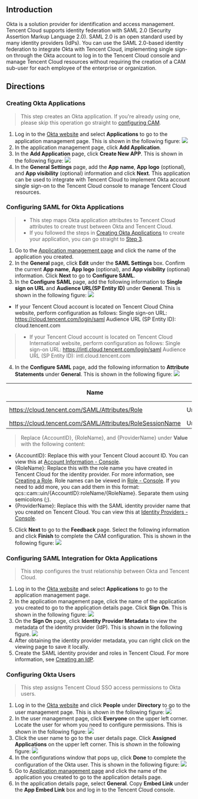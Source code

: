 ## Introduction
Okta is a solution provider for identification and access management. Tencent Cloud supports identity federation with SAML 2.0 (Security Assertion Markup Language 2.0). SAML 2.0 is an open standard used by many identity providers (IdPs). You can use the SAML 2.0-based identity federation to integrate Okta with Tencent Cloud, implementing single sign-on through the Okta account to log in to the Tencent Cloud console and manage Tencent Cloud resources without requiring the creation of a CAM sub-user for each employee of the enterprise or organization.

## Directions
### <span id="stepCREATE"></span>Creating Okta Applications
>This step creates an Okta application. If you're already using one, please skip this operation go straight to [configuring CAM](#stepCAM).
>
1. Log in to the [Okta website](https://qqyu-admin.okta.com/admin/dashboard) and select **Applications** to go to the application management page. This is shown in the following figure:
![](https://main.qcloudimg.com/raw/5d55782d704ed50fac661603a30aa0d3.jpg)
2. In the application management page, click **Add Application**.
3. In the **Add Application** page, click **Create New APP**. This is shown in the following figure:
![](https://main.qcloudimg.com/raw/c79f6042d72f01434555222f9e6079fd.png)
4. In the **General Settings** page, add the **App name**, **App logo** (optional), and **App visibility** (optional) information and click **Next**. This application can be used to integrate with Tencent Cloud to implement Okta account single sign-on to the Tencent Cloud console to manage Tencent Cloud resources.


### <span id="stepCAM"></span>Configuring SAML for Okta Applications
>
> - This step maps Okta application attributes to Tencent Cloud attributes to create trust between Okta and Tencent Cloud.
> -  If you followed the steps in [Creating Okta Applications](#stepCREATE)  to create your application, you can go straight to [Step 3](#stepbuzhou3).

1. Go to the [Application management page](https://qqyu-admin.okta.com/admin/apps/active) and click the name of the application you created.
2. In the **General** page, click **Edit** under the **SAML Settings** box. Confirm the current **App name**, **App logo** (optional), and **App visibility** (optional) information. Click **Next** to go to **Configure SAML**.
3. <span id="buzhou3"></span>In the **Configure SAML** page, add the following information to **Single sign on URL** and **Audience URL(SP Entity ID)** under **General**. This is shown in the following figure:
![](https://main.qcloudimg.com/raw/43a621945ad09042a40986abaea67962.png)

>
 - If your Tencent Cloud account is located on Tencent Cloud China website, perform configuration as follows:
 Single sign-on URL: https://cloud.tencent.com/login/saml
Audience URL (SP Entity ID): cloud.tencent.com
 > - If your Tencent Cloud account is located on Tencent Cloud International website, perform configuration as follows:
 Single sign-on URL: https://intl.cloud.tencent.com/login/saml
Audience URL (SP Entity ID): intl.cloud.tencent.com

4. In the **Configure SAML** page, add the following information to **Attribute Statements** under **General**. This is shown in the following figure:
![](https://main.qcloudimg.com/raw/7114ab440ba1a593111296871fc807f9.png)

| Name | Name format | Value |
|---------|---------|---------|
| https://cloud.tencent.com/SAML/Attributes/Role | Unspecified| qcs::cam::uin/{AccountID}:roleName/{RoleName},qcs::cam::uin/{AccountID}:saml-provider/{ProviderName}
| https://cloud.tencent.com/SAML/Attributes/RoleSessionName | Unspecified| okta |

> 
>Replace {AccountID}, {RoleName}, and {ProviderName} under **Value** with the following content:
 - {AccountID}: Replace this with your Tencent Cloud account ID. You can view this at [Account Information - Console](https://console.cloud.tencent.com/developer).
 - {RoleName}: Replace this with the role name you have created in Tencent Cloud for the identity provider. For more information, see [Creating a Role](https://intl.cloud.tencent.com/document/product/598/19381). Role names can be viewed in [Role - Console](https://console.cloud.tencent.com/cam/role). If you need to add more, you can add them in this format: qcs::cam::uin/{AccountID}:roleName/{RoleName}. Separate them using semicolons (;).
 - {ProviderName}: Replace this with the SAML identity provider name that you created on Tencent Cloud. You can view this at [Identity Providers - Console](https://console.cloud.tencent.com/cam/idp).
>
5. Click **Next** to go to the **Feedback** page. Select the following information and click **Finish** to complete the CAM configuration. This is shown in the following figure:
![](https://main.qcloudimg.com/raw/a360cd597c75039a234b16608ca69e6c.png)

### Configuring SAML Integration for Okta Applications
>This step configures the trust relationship between Okta and Tencent Cloud.
>
1. Log in to the [Okta website](https://qqyu-admin.okta.com/admin/dashboard) and select **Applications** to go to the application management page.
2. In the application management page, click the name of the application you created to go to the application details page. Click **Sign On**. This is shown in the following figure:
![](https://main.qcloudimg.com/raw/3f43a5c67075b28f2ef649e93bfb9b8a.png)
3. On the **Sign On** page, click **Identity Provider Metadata** to view the metadata of the identity provider (IdP). This is shown in the following figure.
![](https://main.qcloudimg.com/raw/14e34ce4819d848c056fefa145b11060.png)
4. After obtaining the identity provider metadata, you can right click on the viewing page to save it locally.
5. Create the SAML identity provider and roles in Tencent Cloud. For more information, see [Creating an IdP](https://intl.cloud.tencent.com/document/product/598/30391).


### Configuring Okta Users
>This step assigns Tencent Cloud SSO access permissions to Okta users.
>
1. Log in to the [Okta website](https://qqyu-admin.okta.com/admin/dashboard) and click **People** under **Directory** to go to the user management page. This is shown in the following figure:
![](https://main.qcloudimg.com/raw/28eb0bceaebf2de3f073a72ed5bdd6c8.jpg)
2. In the user management page, click **Everyone** on the upper left corner. Locate the user for whom you need to configure permissions. This is shown in the following figure:
![](https://main.qcloudimg.com/raw/cc2022608165d39e0eeb3de495c5b07a.png)
3. Click the user name to go to the user details page. Click **Assigned Applications** on the upper left corner. This is shown in the following figure:
![](https://main.qcloudimg.com/raw/7ed74fd59d8d757dabcc2c82a7983582.png)
4. In the configurations window that pops up, click **Done** to complete the configuration of the Okta user. This is shown in the following figure:
![](https://main.qcloudimg.com/raw/2d80e92964f5e7be9849c82ad4017ea7.jpg)
5. Go to [Application management page](https://qqyu-admin.okta.com/admin/apps/active) and click the name of the application you created to go to the application details page.
6. In the application details page, select **General**. Copy **Embed Link** under the **App Embed Link** box and log in to the Tencent Cloud console.
